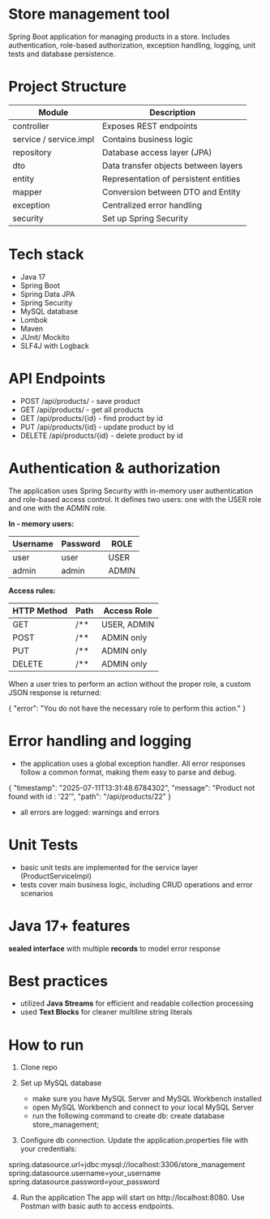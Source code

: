 # Store management tool #

Spring Boot application for managing products in a store. Includes authentication, role-based authorization, exception handling, logging, unit tests and database persistence.

# Project Structure #
| Module       | Description                             |
|--------------|-------------------------------------|
| controller   | Exposes REST endpoints                |
| service / service.impl | Contains business logic          |
| repository   | Database access layer (JPA)           |
| dto          | Data transfer objects between layers |
| entity       | Representation of persistent entities|
| mapper       | Conversion between DTO and Entity     |
| exception    | Centralized error handling            |
| security     | Set up Spring Security                |

# Tech stack #
- Java 17
- Spring Boot
- Spring Data JPA
- Spring Security
- MySQL database
- Lombok
- Maven
- JUnit/ Mockito
- SLF4J with Logback

# API Endpoints #
- POST /api/products/ - save product
- GET /api/products/ - get all products
- GET /api/products/{id} - find product by id
- PUT /api/products/{id} - update product by id
- DELETE /api/products/{id} - delete product by id


# Authentication & authorization #
The application uses Spring Security with in-memory user authentication and role-based access control. It defines two users: one with the USER role and one with the ADMIN role.

__In - memory users:__

| Username | Password | ROLE  |
|----------|----------|-------|
| user     | user     | USER  |
| admin    | admin    | ADMIN |

__Access rules:__

| HTTP Method | Path | Access Role   |
|-------------|------|---------------|
| GET         | /**  | USER, ADMIN   |
| POST        | /**  | ADMIN only    |
| PUT         | /**  | ADMIN only    |
| DELETE      | /**  | ADMIN only    |

When a user tries to perform an action without the proper role, a custom JSON response is returned:

{
  "error": "You do not have the necessary role to perform this action."
}


# Error handling and logging #
- the application uses a global exception handler. All error responses follow a common format, making them easy to parse and debug.

{
  "timestamp": "2025-07-11T13:31:48.6784302",
  "message": "Product not found with id : '22'",
  "path": "/api/products/22"
}

- all errors are logged: warnings and errors 

# Unit Tests
- basic unit tests are implemented for the service layer (ProductServiceImpl)
- tests cover main business logic, including CRUD operations and error scenarios

# Java 17+ features
**__sealed interface__** with multiple **__records__** to model error response

# Best practices
- utilized **Java Streams** for efficient and readable collection processing
- used **Text Blocks** for cleaner multiline string literals

# How to run
1. Clone repo

2. Set up MySQL database
    - make sure you have MySQL Server and MySQL Workbench installed
    - open MySQL Workbench and connect to your local MySQL Server
    - run the following command to create db: create database store_management;
      
3. Configure db connection. Update the application.properties file with your credentials:

spring.datasource.url=jdbc:mysql://localhost:3306/store_management
spring.datasource.username=your_username
spring.datasource.password=your_password

4. Run the application
The app will start on http://localhost:8080.
Use Postman with basic auth to access endpoints.

